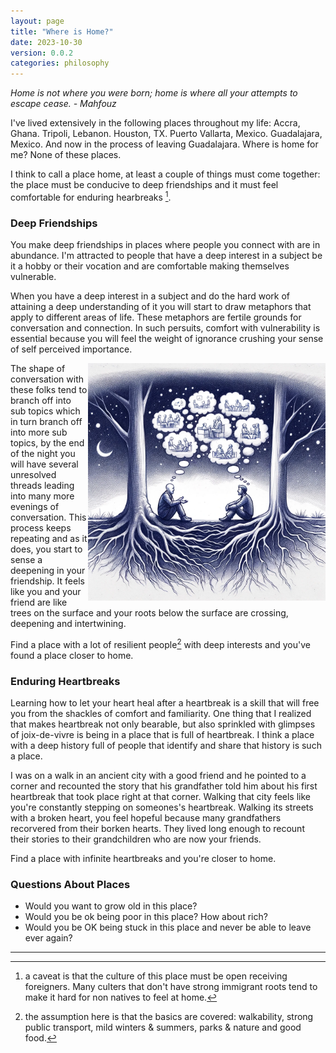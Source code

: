 ```yaml
---
layout: page
title: "Where is Home?"
date: 2023-10-30
version: 0.0.2
categories: philosophy
---
```


_Home is not where you were born; home is where all your attempts to escape cease. - Mahfouz_

I've lived extensively in the following places throughout my life: Accra, Ghana. Tripoli, Lebanon. Houston, TX. Puerto Vallarta, Mexico. Guadalajara, Mexico. And now in the process of leaving Guadalajara. Where is home for me? None of these places.

I think to call a place home, at least a couple of things must come together: the place must be conducive to deep friendships and it must feel comfortable for enduring hearbreaks [^1].

### Deep Friendships

You make deep friendships in places where people you connect with are in abundance. I'm attracted to people that have a deep interest in a subject be it a hobby or their vocation and are comfortable making themselves vulnerable.

When you have a deep interest in a subject and do the hard work of attaining a deep understanding of it you will start to draw metaphors that apply to different areas of life. These metaphors are fertile grounds for conversation and connection. In such persuits, comfort with vulnerability is essential because you will feel the weight of ignorance crushing your sense of self perceived importance.

<img src="assets/roots-at-campfire.png" width="380" style="float: right;">

The shape of conversation with these folks tend to branch off into sub topics which in turn branch off into more sub topics, by the end of the night you will have several unresolved threads leading into many more evenings of conversation. This process keeps repeating and as it does, you start to sense a deepening in your friendship. It feels like you and your friend are like trees on the surface and your roots below the surface are crossing, deepening and intertwining.

Find a place with a lot of resilient people[^2] with deep interests and you've found a place closer to home.

### Enduring Heartbreaks

Learning how to let your heart heal after a heartbreak is a skill that will free you from the shackles of comfort and familiarity. One thing that I realized that makes heartbreak not only bearable, but also sprinkled with glimpses of joix-de-vivre is being in a place that is full of heartbreak. I think a place with a deep history full of people that identify and share that history is such a place.

I was on a walk in an ancient city with a good friend and he pointed to a corner and recounted the story that his grandfather told him about his first heartbreak that took place right at that corner. Walking that city feels like you're constantly stepping on someones's heartbreak. Walking its streets with a broken heart, you feel hopeful because many grandfathers recorvered from their borken hearts. They lived long enough to recount their stories to their grandchildren who are now your friends.

Find a place with infinite heartbreaks and you're closer to home.

### Questions About Places

- Would you want to grow old in this place?
- Would you be ok being poor in this place? How about rich?
- Would you be OK being stuck in this place and never be able to leave ever again?

---

[^1]: a caveat is that the culture of this place must be open receiving foreigners. Many culters that don't have strong immigrant roots tend to make it hard for non natives to feel at home.
[^2]: the assumption here is that the basics are covered: walkability, strong public transport, mild winters & summers, parks & nature and good food.

